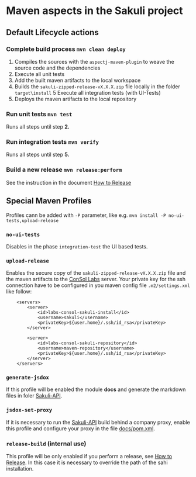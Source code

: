 # Maven aspects in the Sakuli project

## Default Lifecycle actions
### Complete build process `mvn clean deploy`
 1. Compiles the sources with the `aspectj-maven-plugin` to weave the source code and the dependencies
 2. Execute all unit tests
 3. Add the built maven artifacts to the local workspace
 4. Builds the `sakuli-zipped-release-vX.X.X.zip` file locally in the folder `target\install`
 5  Execute all integration tests (with UI-Tests)
 6. Deploys the maven artifacts to the local repository
 
### Run unit tests `mvn test`
 Runs all steps until step **2.**
 
### Run integration tests `mvn verify`
 Runs all steps until step **5.**
 
### Build a new release `mvn release:perform`
 See the instruction in the document [How to Release](how-to-release.md)
 
## Special Maven Profiles
Profiles cann be added with `-P` parameter, like e.g. `mvn install -P no-ui-tests,upload-release`
 ### `no-ui-tests`
 Disables in the phase `integration-test` the UI based tests.
 
 ### `upload-release`
 Enables the secure copy of the `sakuli-zipped-release-vX.X.X.zip` file and the maven artifacts to the 
 [ConSol Labs](http://labs.consol.de/sakuli/) server. Your private key for the ssh connection have to be configured in
  you maven config file `.m2/settings.xml` like follow:
  ```
      <servers>
          <server>
              <id>labs-consol-sakuli-install</id>
              <username>sakuli</username>
              <privateKey>${user.home}/.ssh/id_rsa</privateKey>
          </server>
  
          <server>
              <id>labs-consol-sakuli-repository</id>
              <username>maven-repository</username>
              <privateKey>${user.home}/.ssh/id_rsa</privateKey>
          </server>
      </servers>

  ```
 
 ### `generate-jsdox`
 If this profile will be enabled the module **docs** and generate the markdown files in foler [Sakuli-API](../api).
  
 ### `jsdox-set-proxy`
 If it is necessary to run the [Sakuli-API](../api) build behind a company proxy, enable this profile and configure your
 proxy in the file [docs/pom.xml](../pom.xml).
  
 ### `release-build` (internal use)
 This profile will be only enabled if you perform a release, see [How to Release](how-to-release.md). In this case
 it is necessary to override the path of the sahi installation.
 
                                                                   